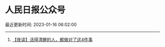 # 人民日报公众号

最近更新时间: 2023-01-16 06:02:00

--- 
1. [【夜读】活得清醒的人，都做对了这4件事](https://mp.weixin.qq.com/s/xnoQAv7UE_JEjovQq3bCbw) 
